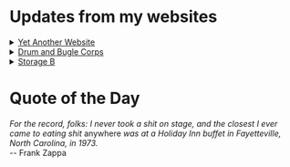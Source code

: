 # Updates from my websites

<details><summary> <a href="https://www.amon-hen.com">Yet Another Website</a> </summary>

* <a href="https://www.amon-hen.com/movies/34057">Jungle Goddess (1948)</a>
* <a href="https://www.amon-hen.com/books/297">Reading: Tool of the Trade</a>
* <a href="https://www.amon-hen.com/computing/internet/www/435">Quote of the Day</a>
* <a href="https://www.amon-hen.com/music/34055">So Long Ago So Clear</a>
* <a href="https://www.amon-hen.com/science/34052">Neuromorphic Computing</a>
* <a href="https://www.amon-hen.com/food/34042">Mmmm, Spam ‘N’ Pancakes</a>
* <a href="https://www.amon-hen.com/television/5081">MST3K 0103 – The Mad Monster</a>
* <a href="https://www.amon-hen.com/quotes/325">Tax Day</a>
* <a href="https://www.amon-hen.com/politics/34039">Trump & Tariffs</a>
* <a href="https://www.amon-hen.com/religion/34012">And the bat</a>
</details>

<details><summary> <a href="https://www.drum-corps.net">Drum and Bugle Corps</a> </summary>

* <a href="https://www.drum-corps.net/news/3671">Drum Corps World – May 2025</a>
* <a href="https://www.drum-corps.net/history/3667">Bluecoats Alumni Corps Documentary</a>
* <a href="https://www.drum-corps.net/news/3660">Drum Corps World – April 2025</a>
* <a href="https://www.drum-corps.net/news/3656">Spirit Alumni Corps</a>
* <a href="https://www.drum-corps.net/news/3649">Drum Corps World – March 2025</a>
* <a href="https://www.drum-corps.net/news/3644">Guardians to forgo participation in the 2025 DCI season</a>
* <a href="https://www.drum-corps.net/news/3635">Drum Corps World – February 2025</a>
* <a href="https://www.drum-corps.net/news/3629">RESULTS: 2025 DCI Rules Congress</a>
* <a href="https://www.drum-corps.net/news/3626">Spartans pave path to World Class</a>
* <a href="https://www.drum-corps.net/news/3621">2025 DCI Rules Congress proposals</a>
</details>

<details><summary> <a href="https://www.storage-b.com">Storage B</a> </summary>

* <a href="https://www.storage-b.com/math-numerical-analysis/1036">Hypot</a>
* <a href="https://www.storage-b.com/c/1015">Uploading Consciousness</a>
* <a href="https://www.storage-b.com/humor/1003">SCRUM: An Honest Ad</a>
* <a href="https://www.storage-b.com/humor/996">Agile vs. Waterfall</a>
* <a href="https://www.storage-b.com/c/969">Delivering Safe C++</a>
* <a href="https://www.storage-b.com/c/962">Full Interview With the Creator of C++</a>
* <a href="https://www.storage-b.com/humor/951">How To Regex</a>
* <a href="https://www.storage-b.com/ai/908">Nightmare Fuel from Bing Image Creator</a>
* <a href="https://www.storage-b.com/ai/904">We’re Safe</a>
* <a href="https://www.storage-b.com/ai/901">Enjoy Your AI-generated Work</a>
</details>

# Quote of the Day
<p><em>For the record, folks: I never took a shit on stage, and the closest I ever came to eating shit </em>anywhere<em> was at a Holiday Inn buffet in Fayetteville, North Carolina, in 1973.</em><br /> -- Frank Zappa</p>